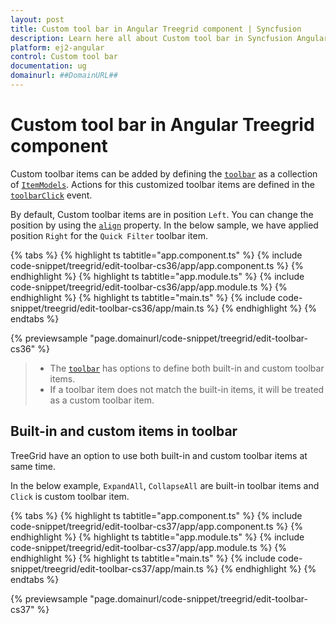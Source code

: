 ```yaml
---
layout: post
title: Custom tool bar in Angular Treegrid component | Syncfusion
description: Learn here all about Custom tool bar in Syncfusion Angular Treegrid component of Syncfusion Essential JS 2 and more.
platform: ej2-angular
control: Custom tool bar 
documentation: ug
domainurl: ##DomainURL##
---
```


# Custom tool bar in Angular Treegrid component

Custom toolbar items can be added by defining the [`toolbar`](https://ej2.syncfusion.com/angular/documentation/api/treegrid/#toolbar) as a collection of [`ItemModels`](https://ej2.syncfusion.com/angular/documentation/api/toolbar/itemModel/).
Actions for this customized toolbar items are defined in the [`toolbarClick`](https://ej2.syncfusion.com/angular/documentation/api/treegrid/#toolbarclick) event.

By default, Custom toolbar items are in position `Left`. You can change the position by using the [`align`](https://ej2.syncfusion.com/angular/documentation/api/toolbar/itemModel/#align) property. In the below sample, we have applied position `Right` for the `Quick Filter` toolbar item.

{% tabs %}
{% highlight ts tabtitle="app.component.ts" %}
{% include code-snippet/treegrid/edit-toolbar-cs36/app/app.component.ts %}
{% endhighlight %}
{% highlight ts tabtitle="app.module.ts" %}
{% include code-snippet/treegrid/edit-toolbar-cs36/app/app.module.ts %}
{% endhighlight %}
{% highlight ts tabtitle="main.ts" %}
{% include code-snippet/treegrid/edit-toolbar-cs36/app/main.ts %}
{% endhighlight %}
{% endtabs %}
  
{% previewsample "page.domainurl/code-snippet/treegrid/edit-toolbar-cs36" %}

> * The [`toolbar`](https://ej2.syncfusion.com/angular/documentation/api/treegrid/#toolbar) has options to define both built-in and custom toolbar items.
> * If a toolbar item does not match the built-in items, it will be treated as a custom toolbar item.

## Built-in and custom items in toolbar

TreeGrid have an option to use both built-in and custom toolbar items at same time.

In the below example, `ExpandAll`, `CollapseAll` are built-in toolbar items and `Click` is custom toolbar item.

{% tabs %}
{% highlight ts tabtitle="app.component.ts" %}
{% include code-snippet/treegrid/edit-toolbar-cs37/app/app.component.ts %}
{% endhighlight %}
{% highlight ts tabtitle="app.module.ts" %}
{% include code-snippet/treegrid/edit-toolbar-cs37/app/app.module.ts %}
{% endhighlight %}
{% highlight ts tabtitle="main.ts" %}
{% include code-snippet/treegrid/edit-toolbar-cs37/app/main.ts %}
{% endhighlight %}
{% endtabs %}
  
{% previewsample "page.domainurl/code-snippet/treegrid/edit-toolbar-cs37" %}